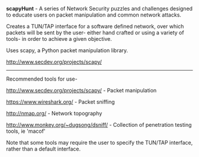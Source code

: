**scapyHunt** - A series of Network Security puzzles and challenges designed to educate users on packet manipulation
and common network attacks. 

Creates a TUN/TAP interface for a software defined network, over which packets will be sent by the
user- either hand crafted or using a variety of tools- in order to achieve a given objective.

Uses scapy, a Python packet manipulation library.

http://www.secdev.org/projects/scapy/

-----

Recommended tools for use-

http://www.secdev.org/projects/scapy/ - Packet manipulation

https://www.wireshark.org/ - Packet sniffing

http://nmap.org/ - Network topography

http://www.monkey.org/~dugsong/dsniff/ - Collection of penetration testing tools, ie 'macof'

Note that some tools may require the user to specify the TUN/TAP interface, rather than a default interface.
